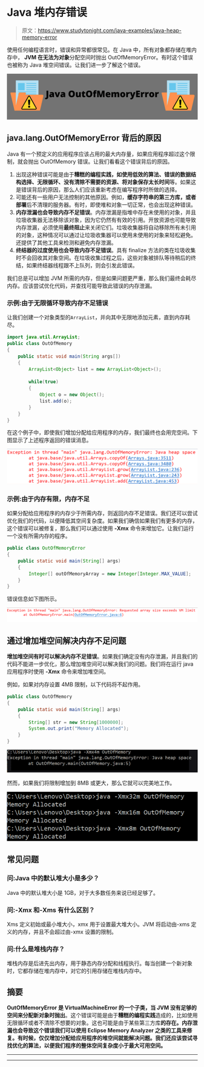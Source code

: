 # Java 堆内存错误

> 原文：<https://www.studytonight.com/java-examples/java-heap-memory-error>

使用任何编程语言时，错误和异常都很常见。在 Java 中，所有对象都存储在堆内存中， **JVM 在无法为对象**分配空间时抛出 OutOfMemoryError。有时这个错误也被称为 Java 堆空间错误。让我们进一步了解这个错误。

![Java OutOfMemory Error](img/384f7bd54fcbd1deb6b4cfe439c328c0.png)

## java.lang.OutOfMemoryError 背后的原因

Java 有一个预定义的应用程序应该占用的最大内存量，如果应用程序超过这个限制，就会抛出 OutOfMemory 错误。让我们看看这个错误背后的原因。

1.  出现这种错误可能是由于**糟糕的编程实践，如使用低效的算法、错误的数据结构选择、无限循环、没有清除不需要的资源、将对象保存太长时间**等。如果这是错误背后的原因，那么人们应该重新考虑在编写程序时所做的选择。
2.  可能还有一些用户无法控制的其他原因。例如，**缓存字符串的第三方库，或者部署**后不清理的服务器。有时，即使堆和对象一切正常，也会出现这种错误。
3.  **内存泄漏也会导致内存不足错误**。内存泄漏是指堆中存在未使用的对象，并且垃圾收集器无法移除该对象，因为它仍然有有效的引用。开放资源也可能导致内存泄漏，必须使用**最终阻止**来关闭它们。垃圾收集器将自动移除所有未引用的对象，这种情况可以通过让垃圾收集器可以使用未使用的对象来轻松避免。还提供了其他工具来检测和避免内存泄漏。
4.  **终结器的过度使用也会导致内存不足错误**。具有 finalize 方法的类在垃圾收集时不会回收其对象空间。在垃圾收集过程之后，这些对象被排队等待稍后的终结，如果终结器线程跟不上队列，则会引发此错误。

我们总是可以增加 JVM 所需的内存，但是如果问题更严重，那么我们最终会耗尽内存。应该尝试优化代码，并查找可能导致此错误的内存泄漏。

### 示例:由于无限循环导致内存不足错误

让我们创建一个对象类型的`ArrayList`，并向其中无限地添加元素，直到内存耗尽。

```java
import java.util.ArrayList;
public class OutOfMemory
{
	public static void main(String args[])
	{
		ArrayList<Object> list = new ArrayList<Object>();

		while(true)
		{
			Object o = new Object();
			list.add(o);
		}
	}
}
```

在这个例子中，即使我们增加分配给应用程序的内存，我们最终也会用完空间。下图显示了上述程序返回的错误消息。

![OutOfMemory Error](img/60829680f84e91574f3f8b20a86c31b7.png)

### 示例:由于内存有限，内存不足

如果分配给应用程序的内存少于所需内存，则返回内存不足错误。我们还可以尝试优化我们的代码，以便降低其空间复杂度。如果我们确信如果我们有更多的内存，这个错误可以被修复，那么我们可以通过使用 **-Xmx** 命令来增加它。让我们运行一个没有所需内存的程序。

```java
public class OutOfMemoryError
{
	public static void main(String[] args)
	{
		Integer[] outOfMemoryArray = new Integer[Integer.MAX_VALUE];
	}
} 
```

错误信息如下图所示。

![OutOfMemory Error](img/879a18dd8c908472030d0bd2c3391d3b.png)

## 通过增加堆空间解决内存不足问题

**增加堆空间有时可以解决内存不足错误**。如果我们确定没有内存泄漏，并且我们的代码不能进一步优化，那么增加堆空间可以解决我们的问题。我们将在运行 java 应用程序时使用 **-Xmx** 命令来增加堆空间。

例如，如果对内存设置 4MB 限制，以下代码将不起作用。

```java
public class OutOfMemory
{
	public static void main(String[] args)
	{
		String[] str = new String[1000000];
		System.out.print("Memory Allocated");
	}
}
```

![OutOfMemoryError because insufficient memory was allocated to the application](img/6033397d64a7aa20c9573cb8bf91de31.png)

然而，如果我们将限制增加到 8MB 或更大，那么它就可以完美地工作。

![Application runs if we allocate 8MB or more space.](img/a64e1ffc073b7449b7a83ae45f0b236a.png)

## 常见问题

### 问:Java 中的默认堆大小是多少？

Java 中的默认堆大小是 1GB，对于大多数任务来说已经足够了。

### 问:-Xmx 和-Xms 有什么区别？

Xms 定义初始或最小堆大小，xmx 用于设置最大堆大小。JVM 将启动由-xms 定义的内存，并且不会超过由-xmx 设置的限制。

### 问:什么是堆栈内存？

堆栈内存是后进先出内存，用于静态内存分配和线程执行。每当创建一个新对象时，它都存储在堆内存中，对它的引用存储在堆栈内存中。

## 摘要

**OutOfMemoryError 是 VirtualMachineError 的一个子类，当 JVM 没有足够的空间来分配新对象时抛出**。这个错误可能是由于**糟糕的编程实践**造成的，比如使用无限循环或者不清除不想要的对象。这也可能是由于某些第三方库**的存在。**内存泄漏也会导致这个错误**我们可以使用 Eclipse Memory Analyzer 之类的工具来修复。有时候，仅仅增加分配给应用程序的堆空间就能解决问题。我们还应该尝试寻找优化的算法，以便我们程序的整体空间复杂度小于最大可用空间。**

* * *

* * *